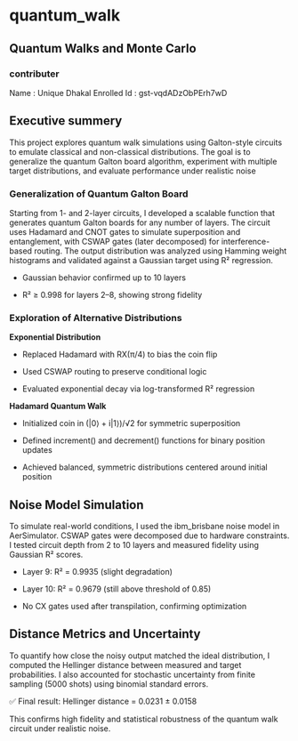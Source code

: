 # quantum_walk
## Quantum Walks and Monte Carlo
### contributer
Name : Unique Dhakal
Enrolled Id : gst-vqdADzObPErh7wD

## Executive summery 

This project explores quantum walk simulations using Galton-style circuits to emulate classical and non-classical distributions. The goal is to generalize the quantum Galton board algorithm, experiment with multiple target distributions, and evaluate performance under realistic noise
### Generalization of Quantum Galton Board
Starting from 1- and 2-layer circuits, I developed a scalable function that generates quantum Galton boards for any number of layers. The circuit uses Hadamard and CNOT gates to simulate superposition and entanglement, with CSWAP gates (later decomposed) for interference-based routing. The output distribution was analyzed using Hamming weight histograms and validated against a Gaussian target using R² regression.

- Gaussian behavior confirmed up to 10 layers

- R² ≥ 0.998 for layers 2–8, showing strong fidelity
### Exploration of Alternative Distributions
**Exponential Distribution**
- Replaced Hadamard with RX(π/4) to bias the coin flip

- Used CSWAP routing to preserve conditional logic

- Evaluated exponential decay via log-transformed R² regression

**Hadamard Quantum Walk**
- Initialized coin in (|0⟩ + i|1⟩)/√2 for symmetric superposition

- Defined increment() and decrement() functions for binary position updates

- Achieved balanced, symmetric distributions centered around initial position
## Noise Model Simulation
To simulate real-world conditions, I used the ibm_brisbane noise model in AerSimulator. CSWAP gates were decomposed due to hardware constraints. I tested circuit depth from 2 to 10 layers and measured fidelity using Gaussian R² scores.

- Layer 9: R² = 0.9935 (slight degradation)

-  Layer 10: R² = 0.9679 (still above threshold of 0.85)

-  No CX gates used after transpilation, confirming optimization
## Distance Metrics and Uncertainty
To quantify how close the noisy output matched the ideal distribution, I computed the Hellinger distance between measured and target probabilities. I also accounted for stochastic uncertainty from finite sampling (5000 shots) using binomial standard errors.

✅ Final result: Hellinger distance = 0.0231 ± 0.0158

This confirms high fidelity and statistical robustness of the quantum walk circuit under realistic noise.
